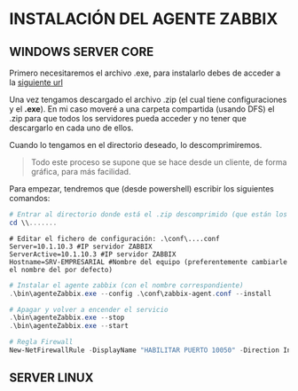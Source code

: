 # INSTALACIÓN DEL AGENTE ZABBIX

## WINDOWS SERVER CORE

Primero necesitaremos el archivo .exe, para instalarlo debes de acceder a la [siguiente url](https://www.zabbix.com/download_agents?version=6.0+LTS&release=6.0.18&os=Windows&os_version=Any&hardware=amd64&encryption=No+encryption&packaging=Archive&show_legacy=0)

Una vez tengamos descargado el archivo .zip (el cual tiene configuraciones y el **.exe**). En mi caso moveré a una carpeta compartida (usando DFS) el .zip para que todos los servidores pueda acceder y no tener que descargarlo en cada uno de ellos.

Cuando lo tengamos en el directorio deseado, lo descomprimiremos.

> Todo este proceso se supone que se hace desde un cliente, de forma gráfica, para más facilidad.

Para empezar, tendremos que (desde powershell) escribir los siguientes comandos:

```powershell
# Entrar al directorio donde está el .zip descomprimido (que están los directorios config y bin)
cd \\.......
```
```
# Editar el fichero de configuración: .\conf\....conf
Server=10.1.10.3 #IP servidor ZABBIX
ServerActive=10.1.10.3 #IP servidor ZABBIX
Hostname=SRV-EMPRESARIAL #Nombre del equipo (preferentemente cambiarle el nombre del por defecto)
```
```powershell
# Instalar el agente zabbix (con el nombre correspondiente)
.\bin\agenteZabbix.exe --config .\conf\zabbix-agent.conf --install

# Apagar y volver a encender el servicio
.\bin\agenteZabbix.exe --stop
.\bin\agenteZabbix.exe --start

# Regla Firewall
New-NetFirewallRule -DisplayName "HABILITAR PUERTO 10050" -Direction Inbound -Profile Any -LocalPort 10050 -Protocol TCP
```

## SERVER LINUX

